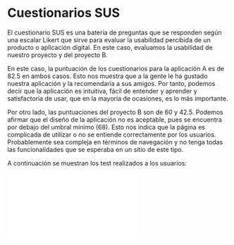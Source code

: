 # Cuestionarios SUS

El cuestionario SUS es una batería de preguntas que se responden según una escalar Likert que sirve para evaluar la usabilidad percibida de un producto o aplicación digital. En este caso, evaluamos la usabilidad de nuestro proyecto y del proyecto B.

En este caso, la puntuación de los cuestionarios para la aplicación A es de 82.5 en ambos casos. Esto nos muestra que a la gente le ha gustado nuestra aplicación y la recomendaría a sus amigos. Por tanto, podemos decir que la aplicación es intuitiva, fácil de entender y aprender y satisfactoria de usar, que en la mayoría de ocasiones, es lo más importante.

Por otro lado, las puntuaciones del proyecto B son de 60 y 42.5. Podemos afirmar que el diseño de la aplicación no es aceptable, pues se encuentra por debajo del umbral mínimo (68). Esto nos indica que la página es complicada de utilizar o no se entiende correctamente por los usuarios. Probablemente sea compleja en términos de navegación y no tenga todas las funcionalidades que se esperaba en un sitio de este tipo.  

A continuación se muestran los test realizados a los usuarios:

![CuestionariosSUS](./cuestionarios_sus.pdf)